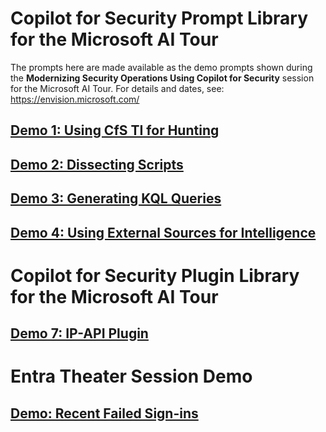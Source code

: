 # Copilot for Security Prompt Library for the Microsoft AI Tour

The prompts here are made available as the demo prompts shown during the **Modernizing Security Operations Using Copilot for Security** session for the Microsoft AI Tour. For details and dates, see: https://envision.microsoft.com/

## <a href="https://github.com/rod-trent/Copilot-for-Security/blob/main/AzureAITour/Demos/Hunting.md" target="_blank">Demo 1: Using CfS TI for Hunting</a>

## <a href="https://github.com/rod-trent/Copilot-for-Security/blob/main/AzureAITour/Demos/Dissecting_Scripts.md" target="_blank">Demo 2: Dissecting Scripts</a>

## <a href="https://github.com/rod-trent/Copilot-for-Security/blob/main/AzureAITour/Demos/Generate_KQL.md" target="_blank">Demo 3: Generating KQL Queries</a>

## <a href="https://github.com/rod-trent/Copilot-for-Security/blob/main/AzureAITour/Demos/External_Sources.md" target="_blank">Demo 4: Using External Sources for Intelligence</a>


# Copilot for Security Plugin Library for the Microsoft AI Tour

## <a href="https://github.com/rod-trent/Copilot-for-Security/tree/main/AzureAITour/Plugins/IP-API" target="_blank">Demo 7: IP-API Plugin</a>


# Entra Theater Session Demo

## <a href="https://github.com/rod-trent/Copilot-for-Security/blob/main/AzureAITour/Demos/Entra_Theater.md" target="_blank">Demo: Recent Failed Sign-ins</a>
